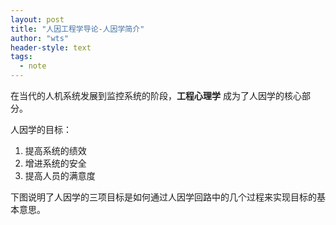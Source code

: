 ```yaml
---
layout: post
title: "人因工程学导论-人因学简介"
author: "wts"
header-style: text
tags:
  - note
---
```


在当代的人机系统发展到监控系统的阶段，**工程心理学** 成为了人因学的核心部分。  

人因学的目标：  
1. 提高系统的绩效
2. 增进系统的安全
3. 提高人员的满意度

下图说明了人因学的三项目标是如何通过人因学回路中的几个过程来实现目标的基本意思。  


